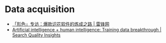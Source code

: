 # Data acquisition

* [「形色」专访：爆款识花软件的炼成之路 \| 雷锋网](https://www.leiphone.com/news/201806/6DXTCLjVqqR3Ep3a.html)
* [Artificial intelligence + human intelligence: Training data breakthrough \| Search Quality Insights](https://blogs.bing.com/search-quality-insights/2018-06/Artificial-intelligence-human-intelligence-Training-data-breakthrough)

